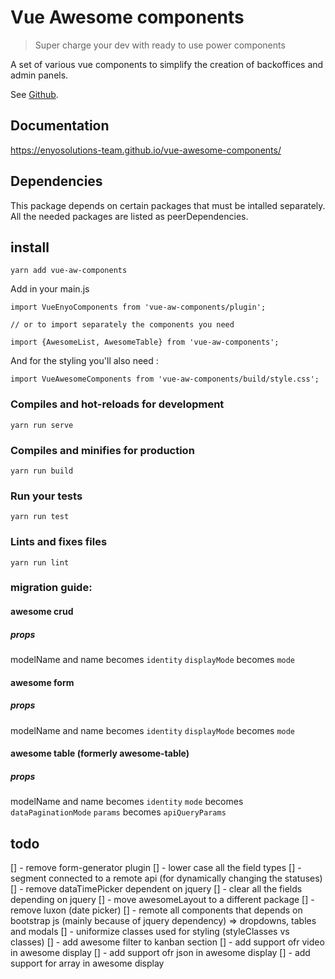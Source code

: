 # Vue Awesome components

> Super charge your dev with ready to use power components

A set of various vue components to simplify the creation of backoffices and admin panels.

See [Github](https://github.com/enyosolutions-team/vue-aw-components/).

## Documentation

https://enyosolutions-team.github.io/vue-awesome-components/

## Dependencies

This package depends on certain packages that must be intalled separately. All the needed packages are listed as peerDependencies.

## install

```
yarn add vue-aw-components
```

Add in your main.js

```
import VueEnyoComponents from 'vue-aw-components/plugin';

// or to import separately the components you need

import {AwesomeList, AwesomeTable} from 'vue-aw-components';

```

And for the styling you'll also need :

```
import VueAwesomeComponents from 'vue-aw-components/build/style.css';

```

### Compiles and hot-reloads for development

```
yarn run serve
```

### Compiles and minifies for production

```
yarn run build
```

### Run your tests

```
yarn run test
```

### Lints and fixes files

```
yarn run lint
```

### migration guide:

#### awesome crud

##### props

modelName and name becomes `identity`
`displayMode` becomes `mode`

#### awesome form

##### props

modelName and name becomes `identity`
`displayMode` becomes `mode`

#### awesome table (formerly awesome-table)

##### props

modelName and name becomes `identity`
`mode` becomes `dataPaginationMode`
`params` becomes `apiQueryParams`

## todo

[] - remove form-generator plugin
[] - lower case all the field types
[] - segment connected to a remote api (for dynamically changing the statuses)
[] - remove dataTimePicker dependent on jquery
[] - clear all the fields depending on jquery
[] - move awesomeLayout to a different package
[] - remove luxon (date picker)
[] - remote all components that depends on bootstrap js (mainly because of jquery dependency) => dropdowns, tables and modals
[] - uniformize classes used for styling (styleClasses vs classes)
[] - add awesome filter to kanban section
[] - add support ofr video in awesome display
[] - add support ofr json in awesome display
[] - add support for array in awesome display
